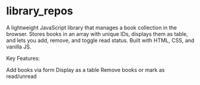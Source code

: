 # library_repos
A lightweight JavaScript library that manages a book collection in the browser. Stores books in an array with unique IDs, displays them as table, and lets you add, remove, and toggle read status. Built with HTML, CSS, and vanilla JS.

Key Features:

Add books via form
Display as a table
Remove books or mark as read/unread

